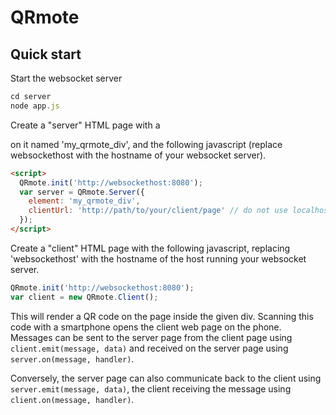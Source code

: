 QRmote
======

Quick start
-----------

Start the websocket server

```javascript
cd server
node app.js
```

Create a "server" HTML page with a <div> on it named 'my_qrmote_div', and the following javascript (replace websockethost with the hostname
of your websocket server).

```html
<script>
  QRmote.init('http://websockethost:8080');
  var server = QRmote.Server({
    element: 'my_qrmote_div',
    clientUrl: 'http://path/to/your/client/page' // do not use localhost here - it will not work on the phone
  });
</script>
```

Create a "client" HTML page with the following javascript, replacing 'websockethost' with the hostname of the host running your websocket server.

```javascript
QRmote.init('http://websockethost:8080');
var client = new QRmote.Client();
```

This will render a QR code on the page inside the given div. Scanning this code with a smartphone opens the client web page on the phone.
Messages can be sent to the server page from the client page using `client.emit(message, data)` and received on the server page using
`server.on(message, handler)`.

Conversely, the server page can also communicate back to the client using `server.emit(message, data)`, the client receiving the message
using `client.on(message, handler)`.